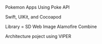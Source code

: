 Pokemon Apps Using Poke API

Swift, UIKit, and Cocoapod

Library = 
SD Web Image
Alamofire
Combine

Architecture poject using VIPER
